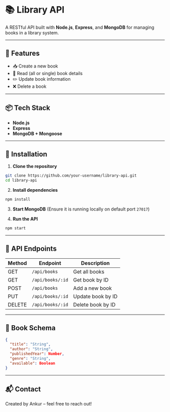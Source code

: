 # 📚 Library API

A RESTful API built with **Node.js**, **Express**, and **MongoDB** for managing books in a library system.

---

## 🔧 Features

- 📥 Create a new book
- 📖 Read (all or single) book details
- ✏️ Update book information
- ❌ Delete a book

---

## 📦 Tech Stack

- **Node.js**
- **Express**
- **MongoDB + Mongoose**

---

## 🚀 Installation

1. **Clone the repository**

```bash
git clone https://github.com/your-username/library-api.git
cd library-api
```

2. **Install dependencies**

```bash
npm install
```

3. **Start MongoDB** (Ensure it is running locally on default port `27017`)

4. **Run the API**

```bash
npm start
```

---

## 📄 API Endpoints

| Method | Endpoint              | Description         |
|--------|------------------------|---------------------|
| GET    | `/api/books`          | Get all books       |
| GET    | `/api/books/:id`      | Get book by ID      |
| POST   | `/api/books`          | Add a new book      |
| PUT    | `/api/books/:id`      | Update book by ID   |
| DELETE | `/api/books/:id`      | Delete book by ID   |

---

## 🔖 Book Schema

```json
{
  "title": "String",
  "author": "String",
  "publishedYear": Number,
  "genre": "String",
  "available": Boolean
}
```

---

## 📬 Contact

Created by Ankur – feel free to reach out!
